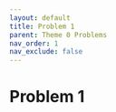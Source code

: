 ```yaml
---
layout: default
title: Problem 1
parent: Theme 0 Problems
nav_order: 1
nav_exclude: false
---
```

# Problem 1